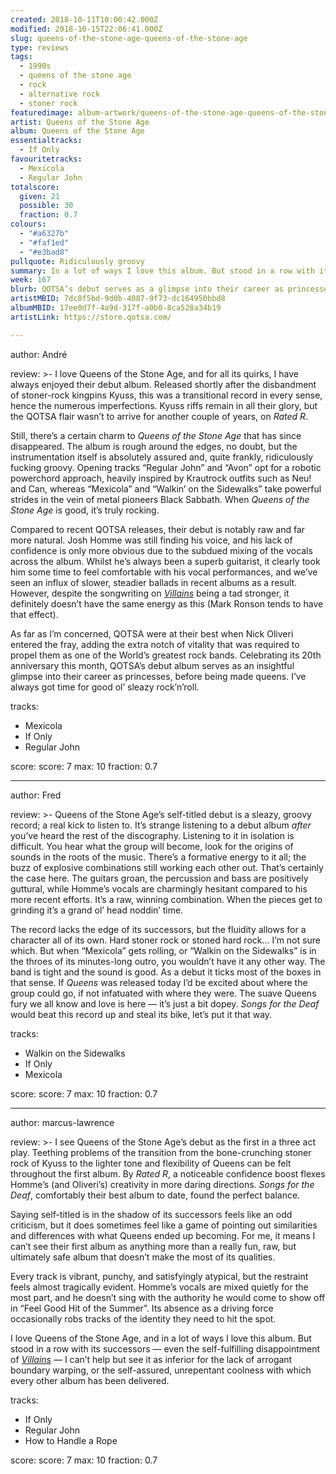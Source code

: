 ```yaml
---
created: 2018-10-11T10:00:42.000Z
modified: 2018-10-15T22:06:41.000Z
slug: queens-of-the-stone-age-queens-of-the-stone-age
type: reviews
tags:
  - 1990s
  - queens of the stone age
  - rock
  - alternative rock
  - stoner rock
featuredimage: album-artwork/queens-of-the-stone-age-queens-of-the-stone-age.jpg
artist: Queens of the Stone Age
album: Queens of the Stone Age
essentialtracks:
  - If Only
favouritetracks:
  - Mexicola
  - Regular John
totalscore:
  given: 21
  possible: 30
  fraction: 0.7
colours:
  - "#a6327b"
  - "#faf1ed"
  - "#e3bad8"
pullquote: Ridiculously groovy
summary: In a lot of ways I love this album. But stood in a row with its successors I can’t help but see it as inferior for the lack of arrogant boundary warping, or the self-assured, unrepentant coolness with which every other album has been delivered.
week: 167
blurb: QOTSA’s debut serves as a glimpse into their career as princesses, before being made queens. There's always time for good ol’ sleazy rock’n’roll.
artistMBID: 7dc8f5bd-9d0b-4087-9f73-dc164950bbd8
albumMBID: 17ee0d7f-4a9d-317f-a0b0-8ca528a34b19
artistLink: https://store.qotsa.com/

---
```


author: André

review: >-
  I love Queens of the Stone Age, and for all its quirks, I have always enjoyed their debut album. Released shortly after the disbandment of stoner-rock kingpins Kyuss, this was a transitional record in every sense, hence the numerous imperfections. Kyuss riffs remain in all their glory, but the QOTSA flair wasn’t to arrive for another couple of years, on *Rated R*. 
  
  Still, there’s a certain charm to *Queens of the Stone Age* that has since disappeared. The album is rough around the edges, no doubt, but the instrumentation itself is absolutely assured and, quite frankly, ridiculously fucking groovy. Opening tracks “Regular John” and “Avon” opt for a robotic powerchord approach, heavily inspired by Krautrock outfits such as Neu! and Can, whereas “Mexicola” and “Walkin’ on the Sidewalks” take powerful strides in the vein of metal pioneers Black Sabbath. When *Queens of the Stone Age* is good, it’s truly rocking.

  Compared to recent QOTSA releases, their debut is notably raw and far more natural. Josh Homme was still finding his voice, and his lack of confidence is only more obvious due to the subdued mixing of the vocals across the album. Whilst he’s always been a superb guitarist, it clearly took him some time to feel comfortable with his vocal performances, and we’ve seen an influx of slower, steadier ballads in recent albums as a result. However, despite the songwriting on [*Villains*](/reviews/queens-of-the-stone-age-villains/) being a tad stronger, it definitely doesn’t have the same energy as this (Mark Ronson tends to have that effect). 
  
  As far as I’m concerned, QOTSA were at their best when Nick Oliveri entered the fray, adding the extra notch of vitality that was required to propel them as one of the World’s greatest rock bands. Celebrating its 20th anniversary this month, QOTSA’s debut album serves as an insightful glimpse into their career as princesses, before being made queens. I’ve always got time for good ol’ sleazy rock’n’roll.

tracks:
  - Mexicola
  - ­­If Only
  - ­­Regular John

score:
  score: 7
  max: 10
  fraction: 0.7

---
author: Fred

review: >-
  Queens of the Stone Age’s self-titled debut is a sleazy, groovy record; a real kick to listen to. It’s strange listening to a debut album *after* you’ve heard the rest of the discography. Listening to it in isolation is difficult. You hear what the group will become, look for the origins of sounds in the roots of the music. There’s a formative energy to it all; the buzz of explosive combinations still working each other out. That’s certainly the case here. The guitars groan, the percussion and bass are positively guttural, while Homme’s vocals are charmingly hesitant compared to his more recent efforts. It’s a raw, winning combination. When the pieces get to grinding it’s a grand ol’ head noddin’ time.

  The record lacks the edge of its successors, but the fluidity allows for a character all of its own. Hard stoner rock or stoned hard rock… I’m not sure which. But when “Mexicola” gets rolling, or “Walkin on the Sidewalks” is in the throes of its minutes-long outro, you wouldn’t have it any other way. The band is tight and the sound is good. As a debut it ticks most of the boxes in that sense. If *Queens* was released today I’d be excited about where the group could go, if not infatuated with where they were. The suave Queens fury we all know and love is here — it’s just a bit dopey. *Songs for the Deaf* would beat this record up and steal its bike, let’s put it that way.

tracks:
  - Walkin on the Sidewalks
  - ­­If Only
  - ­­Mexicola

score:
  score: 7
  max: 10
  fraction: 0.7

---
author: marcus-lawrence

review: >-
  I see Queens of the Stone Age’s debut as the first in a three act play. Teething problems of the transition from the bone-crunching stoner rock of Kyuss to the lighter tone and flexibility of Queens can be felt throughout the first album. By *Rated R*, a noticeable confidence boost flexes Homme’s (and Oliveri’s) creativity in more daring directions. *Songs for the Deaf*, comfortably their best album to date, found the perfect balance.

  Saying self-titled is in the shadow of its successors feels like an odd criticism, but it does sometimes feel like a game of pointing out similarities and differences with what Queens ended up becoming. For me, it means I can’t see their first album as anything more than a really fun, raw, but ultimately safe album that doesn’t make the most of its qualities.

  Every track is vibrant, punchy, and satisfyingly atypical, but the restraint feels almost tragically evident. Homme’s vocals are mixed quietly for the most part, and he doesn’t sing with the authority he would come to show off in “Feel Good Hit of the Summer”. Its absence as a driving force occasionally robs tracks of the identity they need to hit the spot.

  I love Queens of the Stone Age, and in a lot of ways I love this album. But stood in a row with its successors — even the self-fulfilling disappointment of [*Villains*](/reviews/queens-of-the-stone-age-villains/) — I can’t help but see it as inferior for the lack of arrogant boundary warping, or the self-assured, unrepentant coolness with which every other album has been delivered.

tracks:
  - If Only
  - ­­Regular John
  - ­­How to Handle a Rope
  
score:
  score: 7
  max: 10
  fraction: 0.7
